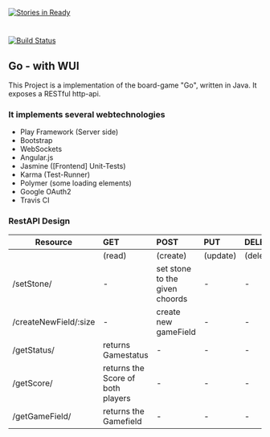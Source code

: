[![Stories in Ready](https://badge.waffle.io/michaelknoch/de.htwg.wt.go.png?label=ready&title=Ready)](https://waffle.io/michaelknoch/de.htwg.wt.go)
#
[![Build Status](https://travis-ci.org/michaelknoch/de.htwg.wt.go.svg?branch=master)](https://travis-ci.org/michaelknoch/de.htwg.wt.go)

## Go - with WUI
This Project is a implementation of the board-game "Go", written in Java.
It exposes a RESTful http-api.

### It implements several webtechnologies

* Play Framework (Server side)
* Bootstrap
* WebSockets
* Angular.js
* Jasmine ([Frontend] Unit-Tests)
* Karma (Test-Runner)
* Polymer (some loading elements)
* Google OAuth2
* Travis CI


### RestAPI Design
| Resource | GET | POST | PUT | DELETE |
| ------------- |:-------------| :----- |:----- | :-----|
|| (read) | (create) | (update) | (delete)  |
|/setStone/| - | set stone to the given choords | - | -  |
|/createNewField/:size| - | create new gameField | - | -  |
|/getStatus/| returns Gamestatus | - | - | -  |
|/getScore/| returns the Score of both players | - | - | -  |
|/getGameField/| returns the Gamefield | - | - | -  |


